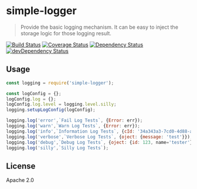 # simple-logger
> Provide the basic logging mechanism.  It can be easy to inject the storage logic for those logging result.

[![Build Status](https://travis-ci.org/leocwlam/simple-logger.svg?branch=master)](https://travis-ci.org/leocwlam/simple-logger)
[![Coverage Status](https://coveralls.io/repos/github/leocwlam/simple-logger/badge.svg?branch=master)](https://coveralls.io/github/leocwlam/simple-logger?branch=master)
[![Dependency Status](https://david-dm.org/leocwlam/simple-logger.svg)](https://david-dm.org/leocwlam/simple-logger.svg)
[![devDependency Status](https://david-dm.org/leocwlam/simple-logger/dev-status.svg)](https://david-dm.org/leocwlam/simple-logger#info=devDependencies)

## Usage
```js
const logging = require('simple-logger');

const logConfig = {};
logConfig.log = {};
logConfig.log.level = logging.level.silly;
logging.setupLogConfig(logConfig);

logging.log('error',`Fail Log Tests`, {Error: err});
logging.log('warn',`Warn Log Tests`, {Error: err});
logging.log('info',`Information Log Tests`, {cId: '34a343a3-7cd0-4d88-a8ed-733ba36d3a3c', action: {id: 879}});
logging.log('verbose',`Verbose Log Tests`, {oject: {message: 'test'}});
logging.log('debug',`Debug Log Tests`, {oject: {id: 123, name='tester'}}});
logging.log('silly',`Silly Log Tests`);
```

## License

Apache 2.0

